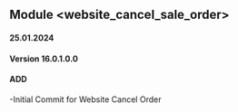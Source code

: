 ## Module <website_cancel_sale_order>

#### 25.01.2024
#### Version 16.0.1.0.0
#### ADD

-Initial Commit for Website Cancel Order
